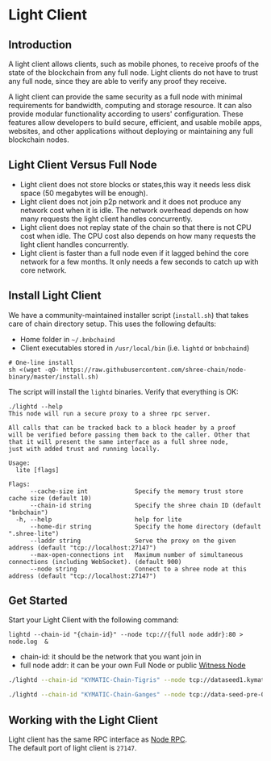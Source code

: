 # Light Client

## Introduction

A light client allows clients, such as mobile phones, to receive proofs of the state of the blockchain from any full node. Light clients do not have to trust any full node, since they are able to verify any proof they receive.

A light client can provide the same security as a full node with minimal requirements for bandwidth, computing and storage resource. It can also provide modular functionality according to users' configuration. These features allow developers to build secure, efficient, and usable mobile apps, websites, and other applications without deploying or maintaining any full blockchain nodes.

## Light Client Versus Full Node

* Light client does not store blocks or states,this way it needs less disk space (50 megabytes will be enough).
* Light client does not join p2p network and it does not produce any network cost when it is idle. The network overhead depends on how many requests the light client handles concurrently.
* Light client does not replay state of the chain so that there is not CPU cost when idle. The CPU cost also depends on how many requests the light client handles concurrently.
* Light client is faster than a full node even if it lagged behind the core network for a few months. It only needs a few seconds to catch up with core network.

## Install Light Client

We have a community-maintained installer script (`install.sh`) that takes care of chain directory setup. This uses the following defaults:

- Home folder in `~/.bnbchaind`
- Client executables stored in `/usr/local/bin` (i.e. `lightd` or `bnbchaind`)

```
# One-line install
sh <(wget -qO- https://raw.githubusercontent.com/shree-chain/node-binary/master/install.sh)
```
The script will install the `lightd` binaries. Verify that everything is OK:

```shell
./lightd --help
This node will run a secure proxy to a shree rpc server.

All calls that can be tracked back to a block header by a proof
will be verified before passing them back to the caller. Other that
that it will present the same interface as a full shree node,
just with added trust and running locally.

Usage:
  lite [flags]

Flags:
      --cache-size int             Specify the memory trust store cache size (default 10)
      --chain-id string            Specify the shree chain ID (default "bnbchain")
  -h, --help                       help for lite
      --home-dir string            Specify the home directory (default ".shree-lite")
      --laddr string               Serve the proxy on the given address (default "tcp://localhost:27147")
      --max-open-connections int   Maximum number of simultaneous connections (including WebSocket). (default 900)
      --node string                Connect to a shree node at this address (default "tcp://localhost:27147")
```

## Get Started

Start your Light Client with the following command:
```shell
lightd --chain-id "{chain-id}" --node tcp://{full node addr}:80 > node.log  &
```
* chain-id: it should be the network that you want join in
* full node addr: it can be your own Full Node or public [Witness Node]()

<!--DOCUSAURUS_CODE_TABS-->
<!--Mainnet-->
```bash
./lightd --chain-id "KYMATIC-Chain-Tigris" --node tcp://dataseed1.kymaticscan.online:80 > node.log  &
```
<!--Testnet-->
```bash
./lightd --chain-id "KYMATIC-Chain-Ganges" --node tcp://data-seed-pre-0-s1.kymaticscan.online:80 > node.log  &
```
<!--END_DOCUSAURUS_CODE_TABS-->

## Working with the Light Client

Light client has the same RPC interface as [Node RPC]().<br/>
The default port of light client is `27147`.
